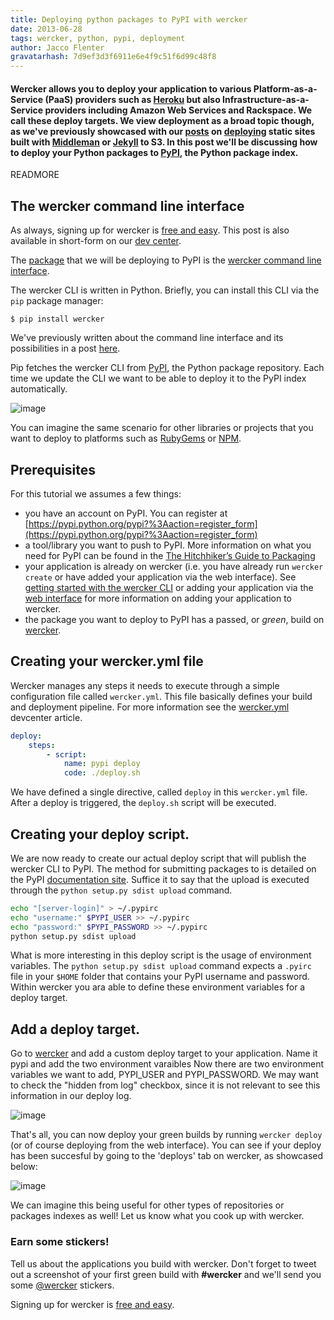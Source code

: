 ```yaml
---
title: Deploying python packages to PyPI with wercker
date: 2013-06-28
tags: wercker, python, pypi, deployment
author: Jacco Flenter
gravatarhash: 7d9ef3d3f6911e6e4f9c51f6d99c48f8
---
```


<h4 class="subheader">
Wercker allows you to deploy your application to various Platform-as-a-Service (PaaS) providers such as <a href="http://blog.wercker.com/2013/06/13/Wercker-heroku-addon-in-beta.html">Heroku</a> but also Infrastructure-as-a-Service providers including Amazon Web Services and Rackspace. We call these deploy targets.
We view deployment as a broad topic though, as we've previously showcased with our <a href="http://blog.wercker.com/2013/06/10/Streamlining-Middleman-Deploys-to-s3.html">posts</a> on <a href="http://blog.wercker.com/2013/05/31/simplify-you-jekyll-publishing-process-with-wercker.html">deploying</a> static sites built with <a href="http://middlemanapp.com">Middleman</a> or <a href="http://jekyllrb.com/">Jekyll</a> to S3. In this post
we'll be discussing how to deploy your Python packages to <a href="http://pypi.python.org/pypi">PyPI</a>, the Python package index.
</h4>

READMORE

## The wercker command line interface

As always, signing up for wercker is [free and easy](https://app.wercker.com/users/new/). This post is also available in short-form on our [dev center](http://devcenter.wercker.com/articles/deployment/pypi.html).

The [package](https://pypi.python.org/pypi/wercker/0.7.1) that we will be deploying to PyPI is the [wercker command line interface](http://devcenter.wercker.com/articles/cli/).

The wercker CLI is written in Python. Briefly, you can install this CLI via the `pip` package manager:

    $ pip install wercker

We've previously written about the command line interface and its possibilities in a post [here](http://blog.wercker.com/2013/06/18/Spotlight-on-the-wercker-cli.html).

Pip fetches the wercker CLI from [PyPI](https://pypi.python.org/), the Python package repository. Each time we update the CLI we want to be able to deploy it to the PyPI index automatically.

![image](http://f.cl.ly/items/1P2q2p0P1q1T021R0j1i/Screen%20Shot%202013-06-28%20at%202.38.04%20PM.png)

You can imagine the same scenario for other libraries or projects that you want to deploy to platforms such as [RubyGems](http://rubygems.org/) or [NPM](http://npmjs.org).

## Prerequisites

For this tutorial we assumes a few things:

* you have an account on PyPI. You can register at [https://pypi.python.org/pypi?%3Aaction=register_form](https://pypi.python.org/pypi?%3Aaction=register_form)
* a tool/library you want to push to PyPI. More information on what you need for PyPI can be found in the [The Hitchhiker’s Guide to Packaging](http://guide.python-distribute.org/index.html)
* your application is already on wercker (i.e. you have already run `wercker create` or have added your application via the web interface). See [getting started with the wercker CLI](http://devcenter.wercker.com/articles/gettingstarted/cli.html) or adding your application via the [web interface](http://devcenter.wercker.com/articles/gettingstarted/web.html) for more information on adding your application to wercker.
* the package you want to deploy to PyPI has a passed, or *green*, build on [wercker](http://devcenter.wercker.com/articles/introduction/builds.html).

## Creating your wercker.yml file

Wercker manages any steps it needs to execute through a simple configuration file called `wercker.yml`. This file basically defines your build and deployment pipeline. For more information see the [wercker.yml](http://devcenter.wercker.com/articles/werckeryml/) devcenter article.

``` yaml
deploy:
    steps:
        - script:
            name: pypi deploy
            code: ./deploy.sh
```

We have defined a single directive, called `deploy` in this `wercker.yml` file. After a deploy is triggered, the `deploy.sh` script will be executed.

## Creating your deploy script.

We are now ready to create our actual deploy script that will publish the wercker CLI to PyPI. The method for submitting packages to is detailed on the PyPI [documentation site](http://docs.python.org/3/distutils/packageindex.html). Suffice it to say that the upload is executed through the `python setup.py sdist upload` command.

``` bash
echo "[server-login]" > ~/.pypirc
echo "username:" $PYPI_USER >> ~/.pypirc
echo "password:" $PYPI_PASSWORD >> ~/.pypirc
python setup.py sdist upload
```

What is more interesting in this deploy script is the usage of environment variables. The `python setup.py sdist upload` command expects a `.pyirc` file in your `$HOME` folder that contains your PyPI username and password. Within wercker you ara able to define these environment variables for a deploy target.

## Add a deploy target.

Go to [wercker](https://app.wercker.com) and add a custom deploy target to your application. Name it pypi and add the two environment varaibles Now there are two environment variables we want to add, PYPI\_USER and PYPI\_PASSWORD. We may want to check the "hidden from log" checkbox, since it is not relevant to see this information in our deploy log.

![image](http://f.cl.ly/items/0I2f3x2D1u3H1F3q0A2y/Screen%20Shot%202013-06-28%20at%202.32.50%20PM.png)

That's all, you can now deploy your green builds by running `wercker deploy` (or of course deploying from the web interface). You can see if your deploy has been succesful by going to the 'deploys' tab on wercker, as showcased below:

![image](http://f.cl.ly/items/3I0O1g1l2d1e252u0x2m/Screen%20Shot%202013-06-28%20at%202.34.19%20PM.png)

We can imagine this being useful for other types of repositories or packages indexes as well! Let us know what you cook up with wercker.

### Earn some stickers!

Tell us about the applications you build with wercker. Don't forget to tweet out a screenshot of your first green build with **#wercker** and we'll send you some [@wercker](http://twitter.com/wercker) stickers.

Signing up for wercker is [free and easy](https://app.wercker.com/users/new/).